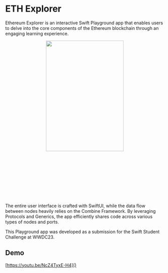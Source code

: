 # ETH Explorer

Ethereum Explorer is an interactive Swift Playground app that enables users to delve into the core components of the Ethereum blockchain through an engaging learning experience.

<p align="center" width="100%">
    <img width="70%" style="max-height:500px" src="https://github.com/alessionossa/eth-explorer-wwdc23/assets/17525117/11f4c686-978d-40f5-baf7-020eaba42f8b">
</p>

The entire user interface is crafted with SwiftUI, while the data flow between nodes heavily relies on the Combine Framework. By leveraging Protocols and Generics, the app efficiently shares code across various types of nodes and ports.

This Playground app was developed as a submission for the Swift Student Challenge at WWDC23.

## Demo
[https://youtu.be/NcZ4TyxE-H4]()
